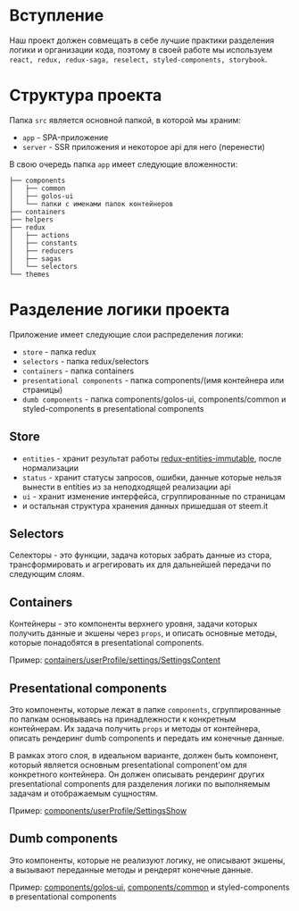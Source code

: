 # Вступление

Наш проект должен совмещать в себе лучшие практики разделения логики и организации кода, поэтому в своей работе мы используем ```react, redux, redux-saga, reselect, styled-components, storybook```.

# Структура проекта

Папка ```src``` является основной папкой, в которой мы храним:
* ```app``` - SPA-приложение
* ```server``` - SSR приложения и некоторое api для него (перенести)

В свою очередь папка ```app``` имеет следующие вложенности:
```
├── components
│   ├── common
│   ├── golos-ui
│   └── папки с именами папок контейнеров
├── containers
├── helpers
├── redux 
│   ├── actions
│   ├── constants
│   ├── reducers
│   ├── sagas
│   └── selectors
└── themes
```

# Разделение логики проекта

Приложение имеет следующие слои распределения логики:
* ```store``` - папка redux
* ```selectors``` - папка redux/selectors
* ```containers``` - папка containers
* ```presentational components``` - папка components/(имя контейнера или страницы)
* ```dumb components``` - папка components/golos-ui, components/common и styled-components в presentational components 

## Store
* ```entities``` - хранит результат работы [redux-entities-immutable](https://github.com/beautyfree/redux-entities-immutable), после нормализации
* ```status``` - хранит статусы запросов, ошибки, данные которые нельзя вынести в entities из за неподходящей реализации api
* ```ui``` - хранит изменение интерфейса, сгруппированные по страницам
* и остальная структура хранения данных пришедшая от steem.it

## Selectors

Селекторы - это функции, задача которых забрать данные из стора, трансформировать и агрегировать их для дальнейшей передачи по следующим слоям.

## Containers

Контейнеры - это компоненты верхнего уровня, задачи которых получить данные и экшены через ```props```, и описать основные методы, которые понадобятся в presentational components.

Пример: [containers/userProfile/settings/SettingsContent](app/containers/userProfile/settings/SettingsContent.jsx)

## Presentational components

Это компоненты, которые лежат в папке ```components```, сгруппированные по папкам основываясь на принадлежности к конкретным контейнерам. Их задача получить ```props``` и методы от контейнера, описать рендеринг dumb components и передать им конечные данные.

В рамках этого слоя, в идеальном варианте, должен быть компонент, который является основным presentational component'ом для конкретного контейнера. Он должен описывать рендеринг других presentational components для разделения логики по выполняемым задачам и отображаемым сущностям.

Пример: [components/userProfile/SettingsShow](app/components/userProfile/SettingsShow.jsx)

## Dumb components

Это компоненты, которые не реализуют логику, не описывают экшены, а вызывают переданные методы и рендерят конечные данные.

Пример: [components/golos-ui](app/components/golos-ui/), [components/common](app/components/common/) и styled-components в presentational components